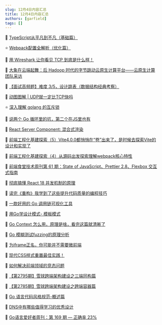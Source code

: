 ```yaml
---
slug: 12月4日内容汇总
title: 12月4日内容汇总
authors: [garfield]
tags: []
---
```


📒 [TypeScript从平凡到不凡（基础篇）](https://juejin.cn/post/6998785406619615269)

⭐️ [Webpack配置全解析（优化篇）](https://juejin.cn/post/6858905382861946894)

📒 [用 Wireshark 让你看见 TCP 到底是什么样！](https://mp.weixin.qq.com/s/uMMWVYDWtLKbQtI1LSzRVg)

📒 [大象在云端起舞：后 Hadoop 时代的字节跳动云原生计算平台——云原生计算团队采访](https://mp.weixin.qq.com/s/44yqylI6_Za6sBUiwlLMXA)

📒 [【面试高频题】难度 3/5，设计跳表（数据结构经典考察）](https://mp.weixin.qq.com/s/XSIjKlUyFpcq9BkwXsjR6g)

📒 [动图图解 | UDP就一定比TCP快吗](https://mp.weixin.qq.com/s/JL9zUDMb1Y4BRUnBzyZPsw)

⭐️ [深入理解 golang 的互斥锁](https://mp.weixin.qq.com/s/i1N9bmVSW1lGfOezvhcD7g)

📒 [说两个 Go 循环里的坑，第二个在JS里也有](https://mp.weixin.qq.com/s/QtFkh5d7Y-n2i4JI6tUaNA)

📒 [React Server Component: 混合式渲染](https://juejin.cn/post/7171366091459919879)

📒 [前端工程化基建探索（5）Vite4.0.0都悄悄在“卷”出来了，是时候去探索Vite的设计和实现了](https://juejin.cn/post/7170288636921905183)

📒 [前端工程化基建探索（4）从源码出发探索理解webpack核心特性](https://juejin.cn/post/7166921765317738503)

📒 [前端食堂技术周刊第 61 期：State of JavaScript、Prettier 2.8、Flexbox 交互式指南](https://mp.weixin.qq.com/s/JoVO3ZpuhqZ2xq15Q0NkJA)

📒 [彻底搞懂 React 18 并发机制的原理](https://mp.weixin.qq.com/s/mQ2xQi9K1d6idAAsQSw0Mw)

📒 [读完《重构》我学到了这些提升代码质量的编程技巧](https://mp.weixin.qq.com/s/yibdTovg4-7LwEhdDiywqw)

📒 [一款好用的 Go 调用链可视化工具](https://mp.weixin.qq.com/s/cOj3DzUj6_CTEH8IjK6nMA)

📒 [用Go学设计模式- 模板模式](https://mp.weixin.qq.com/s/cZWUOroRfHHE_8fuGxQfLA)

📒 [Go Context 怎么用，原理是啥，看完这篇就清晰了](https://mp.weixin.qq.com/s/mFmZD98KPsNk9JHm3wq2og)

📒 [Go 模糊测试fuzzing的原理分析](https://mp.weixin.qq.com/s/3uWozu4VIUJHyIGut3_0Bg)

📒 [为iframe正名，你可能并不需要微前端](https://mp.weixin.qq.com/s/Sp2hlxUcY45-v9nlIhEOow)

📒 [现代CSS样式重置最佳实践！](https://mp.weixin.qq.com/s/MOzCzq8DUEIKtJ3lMu4s2g)

📒 [如何解决前端领域的竞态问题](https://mp.weixin.qq.com/s/M2-XXPdLKlTqzGefz7UPvA)

📒 [【第2795期】雪球跨端架构建设之三端同构篇](https://mp.weixin.qq.com/s/1xY0hfcwJci1hr4TKUZMqg)

📒 [【第2785期】雪球跨端架构建设之跨端容器篇](https://mp.weixin.qq.com/s/7WU1DDoMYQzXnlstz16QJA)

📒 [Go 语言代码风格规范-概述篇](https://mp.weixin.qq.com/s/RCBUlu0gRuVFSQ2m8Uyycg)

📒 [DNS中有哪些值得学习的优秀设计](https://mp.weixin.qq.com/s/3FONsVCFYNvaz1yW1EVgxg)

📒 [Go语言爱好者周刊：第 169 期 — 正确率 23%](https://mp.weixin.qq.com/s/yg3jgq85MQNzm_UqTyZ7pQ)
